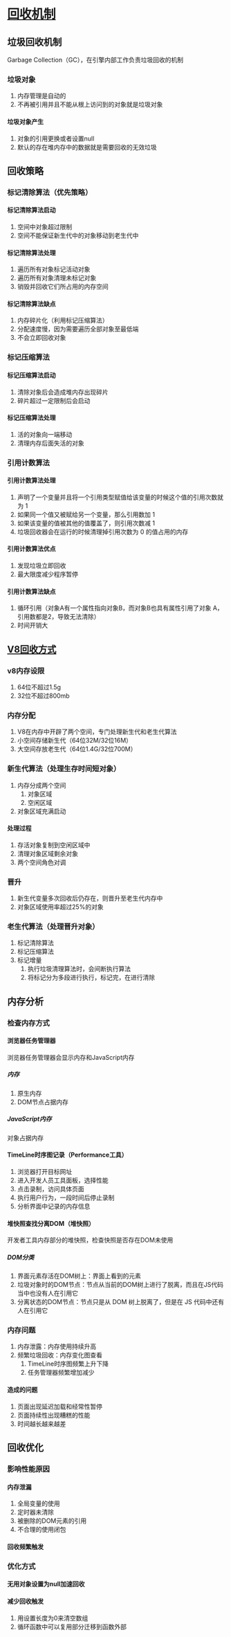 # [回收机制](https://juejin.cn/post/6981588276356317214)

## 垃圾回收机制

Garbage Collection（GC），在引擎内部工作负责垃圾回收的机制

### 垃圾对象

1. 内存管理是自动的
2. 不再被引用并且不能从根上访问到的对象就是垃圾对象

#### 垃圾对象产生

1. 对象的引用更换或者设置null
2. 默认的存在堆内存中的数据就是需要回收的无效垃圾

## 回收策略

### 标记清除算法（优先策略）

#### 标记清除算法启动

1. 空间中对象超过限制
2. 空间不能保证新生代中的对象移动到老生代中

#### 标记清除算法处理

1. 遍历所有对象标记活动对象
2. 遍历所有对象清理未标记对象
3. 销毁并回收它们所占用的内存空间

#### 标记清除算法缺点

1. 内存碎片化（利用标记压缩算法）
2. 分配速度慢，因为需要遍历全部对象至最低端
3. 不会立即回收对象

### 标记压缩算法

#### 标记压缩算法启动

1. 清除对象后会造成堆内存出现碎片
2. 碎片超过一定限制后会启动

#### 标记压缩算法处理

1. 活的对象向一端移动
2. 清理内存后面失活的对象

### 引用计数算法

#### 引用计数算法处理

1. 声明了一个变量并且将一个引用类型赋值给该变量的时候这个值的引用次数就为 1
2. 如果同一个值又被赋给另一个变量，那么引用数加 1
3. 如果该变量的值被其他的值覆盖了，则引用次数减 1
4. 垃圾回收器会在运行的时候清理掉引用次数为 0 的值占用的内存

#### 引用计数算法优点

1. 发现垃圾立即回收
2. 最大限度减少程序暂停

#### 引用计数算法缺点

1. 循环引用（对象A有一个属性指向对象B，而对象B也具有属性引用了对象 A，引用数都是2，导致无法清除）
2. 时间开销大

## [V8回收方式](https://juejin.cn/post/6844904016325902344#heading-4)

### v8内存设限

1. 64位不超过1.5g
2. 32位不超过800mb

### 内存分配

1. V8在内存中开辟了两个空间，专门处理新生代和老生代算法
2. 小空间存储新生代（64位32M/32位16M）
3. 大空间存放老生代（64位1.4G/32位700M）

### 新生代算法（处理生存时间短对象）

1. 内存分成两个空间
   1. 对象区域
   2. 空闲区域
2. 对象区域充满启动

#### 处理过程

1. 存活对象复制到空闲区域中
2. 清理对象区域剩余对象
3. 两个空间角色对调

### 晋升

1. 新生代变量多次回收后仍存在，则晋升至老生代内存中
2. 对象区域使用率超过25%的对象

### 老生代算法（处理晋升对象）

1. 标记清除算法
2. 标记压缩算法
3. 标记增量
   1. 执行垃圾清理算法时，会间断执行算法
   2. 将标记分为多段进行执行，标记完，在进行清除

## 内存分析

### 检查内存方式

#### 浏览器任务管理器

浏览器任务管理器会显示内存和JavaScript内存

##### 内存

1. 原生内存
2. DOM节点占据内存

##### JavaScript内存

对象占据内存

#### TimeLine时序图记录（Performance工具）

1. 浏览器打开目标网址
2. 进入开发人员工具面板，选择性能
3. 点击录制，访问具体页面
4. 执行用户行为，一段时间后停止录制
5. 分析界面中记录的内存信息

#### 堆快照查找分离DOM（堆快照）

开发者工具内存部分的堆快照，检查快照是否存在DOM未使用

##### DOM分类

1. 界面元素存活在DOM树上：界面上看到的元素
2. 垃圾对象时的DOM节点：节点从当前的DOM树上进行了脱离，而且在JS代码当中也没有人在引用它
3. 分离状态的DOM节点：节点只是从 DOM 树上脱离了，但是在 JS 代码中还有人在引用它

### 内存问题

1. 内存泄露：内存使用持续升高
2. 频繁垃圾回收：内存变化图查看
   1. TimeLine时序图频繁上升下降
   2. 任务管理器频繁增加减少

#### 造成的问题

1. 页面出现延迟加载和经常性暂停
2. 页面持续性出现糟糕的性能
3. 时间越长越来越差

## 回收优化

### 影响性能原因

#### 内存泄漏

1. 全局变量的使用
2. 定时器未清除
3. 被删除的DOM元素的引用
4. 不合理的使用闭包

#### 回收频繁触发

### 优化方式

#### 无用对象设置为null加速回收

#### 减少回收触发

1. 用设置长度为0来清空数组
2. 循环函数中可以复用部分迁移到函数外部
